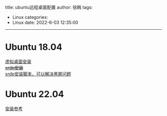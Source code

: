title: ubuntu远程桌面配置
author: 徐韩
tags:
  - Linux
categories:
  - Linux
date: 2022-6-03 12:35:00
---
# Ubuntu 18.04
[虚拟桌面安装](https://blog.csdn.net/wxc_1998/article/details/126976535)  
[~~xrdp安装~~](https://blog.csdn.net/joyboy2012/article/details/121566539)  
[xrdp安装脚本，可以解决黑屏问题](https://www.cnblogs.com/manastudent/p/17198499.html)

# Ubuntu 22.04
[安装参考](https://www.cnblogs.com/pipci/p/16377032.html)